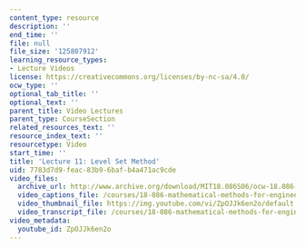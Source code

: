 ```yaml
---
content_type: resource
description: ''
end_time: ''
file: null
file_size: '125807912'
learning_resource_types:
- Lecture Videos
license: https://creativecommons.org/licenses/by-nc-sa/4.0/
ocw_type: ''
optional_tab_title: ''
optional_text: ''
parent_title: Video Lectures
parent_type: CourseSection
related_resources_text: ''
resource_index_text: ''
resourcetype: Video
start_time: ''
title: 'Lecture 11: Level Set Method'
uid: 7783d7d9-feac-83b9-6baf-b4a471ac9cde
video_files:
  archive_url: http://www.archive.org/download/MIT18.086S06/ocw-18.086-03mar2006-220k.mp4
  video_captions_file: /courses/18-086-mathematical-methods-for-engineers-ii-spring-2006/ded967d1557d5ddcaa78a320a2b1fe1d_ZpOJJk6en2o.vtt
  video_thumbnail_file: https://img.youtube.com/vi/ZpOJJk6en2o/default.jpg
  video_transcript_file: /courses/18-086-mathematical-methods-for-engineers-ii-spring-2006/e4314983061b21bd3ec21236c750c297_ZpOJJk6en2o.pdf
video_metadata:
  youtube_id: ZpOJJk6en2o
---
```

